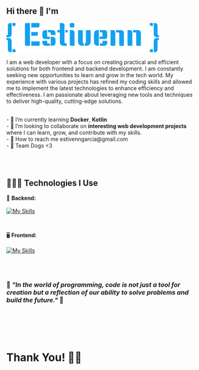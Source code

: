 ## Hi there 👋 I'm 

<img src="estivenn.png" alt="Mi proyecto genial" width="400"> 
<br>

I am a web developer with a focus on creating practical and efficient solutions for both frontend and backend development. I am constantly seeking new opportunities to learn and grow in the tech world. My experience with various projects has refined my coding skills and allowed me to implement the latest technologies to enhance efficiency and effectiveness. I am passionate about leveraging new tools and techniques to deliver high-quality, cutting-edge solutions.

<br>
- 🌱 I’m currently learning <strong>Docker</strong>, <strong>Kotlin</strong>
<br>
- 👯 I’m looking to collaborate on <strong>interesting web development projects</strong> where I can learn, grow, and contribute with my skills.
<br>
- 📧 How to reach me estivenngarcia@gmail.com
<br>
- 🐶 Team Dogs <3

<br><br>

## 👨🏻‍💻 Technologies I Use

:art: <strong>Backend:</strong> <br><br>
[![My Skills](https://skillicons.dev/icons?i=laravel,php,mysql,docker)](https://skillicons.dev)

<br>

🖥️ <strong>Frontend:</strong> <br><br>
[![My Skills](https://skillicons.dev/icons?i=react,bootstrap,sass,js,html,css,figma)](https://skillicons.dev)

<br><br>


<h3>👴 <i> "In the world of programming, code is not just a tool for creation but a reflection of our ability to solve problems and build the future." </i> 🍷  </h3> 


<br><br><br><br>
<h1>Thank You! 🤵🗿</h1>  








<!--
**EstivennGarcia19/Estivenngarcia19** is a ✨ _special_ ✨ repository because its `README.md` (this file) appears on your GitHub profile.

Here are some ideas to get you started:

- 🔭 I’m currently working on ...
- 🌱 I’m currently learning React, Ja  ...
- 👯 I’m looking to collaborate on ...
- 🤔 I’m looking for help with ...
- 💬 Ask me about ...
- 📫 How to reach me: ...
- 😄 Pronouns: ...
- ⚡ Fun fact: ...
-->
